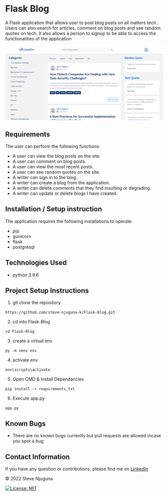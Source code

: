 # Flask Blog
A Flask application that allows user to post blog posts on all matters tech.. Users can also search for articles, comment on blog posts and see random quotes on tech.  It also allows a person to signup to be able to access the functionalities of the application

![](https://github.com/steve-njuguna-k/Flask-Blog/blob/master/Screenshot.PNG)

## Requirements
The user can perform the following functions:

- A user can view the blog posts on the site.
- A user can comment on blog posts.
- A user can view the most recent posts.
- A user can see random quotes on the site.
- A writer can sign in to the blog.
- A writer can create a blog from the application.
- A writer can delete comments that they find insulting or degrading.
- A writer can update or delete blogs I have created.

## Installation / Setup instruction
The application requires the following installations to operate:
- pip
- gunicorn
- flask
- postgresql

## Technologies Used
- python 3.9.6

## Project Setup Instructions
1) git clone the repository 
```
https://github.com/steve-njuguna-k/Flask-Blog.git
```
2. cd into Flask-Blog
```
cd Flask-Blog
```
3. create a virtual env
```
py -m venv env
```
4. activate env
```
env\scripts\activate
```
5. Open CMD & Install Dependancies
```
pip install -r requirements.txt
```
6. Execute app.py
```
app.py
```

## Known Bugs
- There are no known bugs currently but pull requests are allowed incase you spot a bug

## Contact Information
If you have any question or contributions, please find me on [LinkedIn](https://www.linkedin.com/in/steve-njuguna-aa426096/)

© 2022 Steve Njuguna

[![License: MIT](https://img.shields.io/badge/License-MIT-yellow.svg)](https://opensource.org/licenses/MIT)
